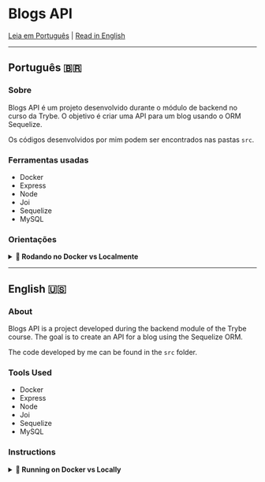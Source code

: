 # Blogs API

[Leia em Português](#português-) | [Read in English](#english-)

---

## Português 🇧🇷

### Sobre

Blogs API é um projeto desenvolvido durante o módulo de backend no curso da Trybe. O objetivo é criar uma API para um blog usando o ORM Sequelize.

Os códigos desenvolvidos por mim podem ser encontrados nas pastas `src`.

### Ferramentas usadas

- Docker
- Express
- Node
- Joi
- Sequelize
- MySQL

### Orientações

<details>
<summary><strong>🐋 Rodando no Docker vs Localmente</strong></summary><br />

#### Com Docker 

- Clone o repositório com o comando `git@github.com:daviazev/blogs-api.git`
- Entre na pasta com o comando `cd blogs-api`
> Tendo o Docker e o Docker Compose instalados, rode usando o comando `docker-compose up -d`
- Esses serviços irão inicializar um container chamado `blogs_api` e outro chamado `blogs_api_db`.
- A partir daqui você pode rodar o container via CLI ou abri-lo no VS Code.
> Use o comando `docker exec -it blogs_api bash`
- Ele te dará acesso ao terminal interativo do container criado pelo compose, que está rodando em segundo plano.
> Instale as dependências [Caso existam] com `npm install`
> Execute a aplicação com `npm start`

#### Sem Docker

- Clone o repositório com o comando `git@github.com:daviazev/blogs-api.git`
- Entre na pasta com o comando `cd blogs-api`
- Instale as dependências [Caso existam] com `npm install`

1. Para rodar o projeto desta forma, obrigatoriamente você deve ter o `node` na versão `16` instalado em seu computador.

</details>

---

## English 🇺🇸

### About

Blogs API is a project developed during the backend module of the Trybe course. The goal is to create an API for a blog using the Sequelize ORM.

The code developed by me can be found in the `src` folder.

### Tools Used

- Docker
- Express
- Node
- Joi
- Sequelize
- MySQL

### Instructions

<details>
<summary><strong>🐋 Running on Docker vs Locally</strong></summary><br />

#### With Docker 

- Clone the repository using the command `git@github.com:daviazev/blogs-api.git`
- Navigate to the folder using the command `cd blogs-api`
> With Docker and Docker Compose installed, run it using the command `docker-compose up -d`
- These services will start a container named `blogs_api` and another named `blogs_api_db`.
- From here, you can run the container via CLI or open it in VS Code.
> Use the command `docker exec -it blogs_api bash`
- It will give you access to the interactive terminal of the container created by the compose, which is running in the background.
> Install the dependencies [if any] using `npm install`
> Run the application with `npm start`

#### Without Docker

- Clone the repository using the command `git@github.com:daviazev/blogs-api.git`
- Navigate to the folder using the command `cd blogs-api`
- Install the dependencies [if any] using `npm install`

1. To run the project this way, you must have `node` version `16` installed on your computer.

</details>
